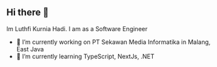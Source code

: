 ## Hi there 👋
Im Luthfi Kurnia Hadi. I am as a Software Engineer
- 🔭 I’m currently working on PT Sekawan Media Informatika in Malang, East Java 
- 🌱 I’m currently learning TypeScript, NextJs, .NET
<!--
**LuthfiKurnia29/LuthfiKurnia29** is a ✨ _special_ ✨ repository because its `README.md` (this file) appears on your GitHub profile.

Here are some ideas to get you started:
## Im Luthfi Kurnia Hadi. I am as a Software Engineer
## - 🔭 I’m currently working on PT Sekawan Media Informatika in Malang, East Java 
- 🌱 I’m currently learning TypeScript, NextJs, .NET
- 👯 I’m looking to collaborate on ...
- 🤔 I’m looking for help with ...
- 💬 Ask me about ...
- 📫 How to reach me: You can reach me at my email in lkurniahadi@gmail.com
- 😄 Pronouns: ...
- ⚡ Fun fact: ...
-->
